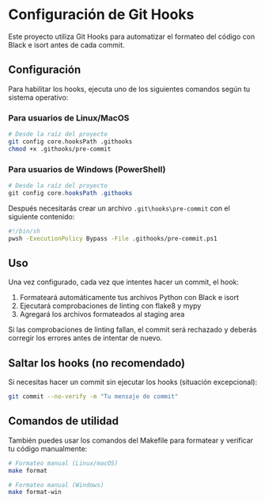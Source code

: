 # Configuración de Git Hooks

Este proyecto utiliza Git Hooks para automatizar el formateo del código con Black e isort antes de cada commit.

## Configuración

Para habilitar los hooks, ejecuta uno de los siguientes comandos según tu sistema operativo:

### Para usuarios de Linux/MacOS

```bash
# Desde la raíz del proyecto
git config core.hooksPath .githooks
chmod +x .githooks/pre-commit
```

### Para usuarios de Windows (PowerShell)

```powershell
# Desde la raíz del proyecto
git config core.hooksPath .githooks
```

Después necesitarás crear un archivo `.git\hooks\pre-commit` con el siguiente contenido:

```bash
#!/bin/sh
pwsh -ExecutionPolicy Bypass -File .githooks/pre-commit.ps1
```

## Uso

Una vez configurado, cada vez que intentes hacer un commit, el hook:

1. Formateará automáticamente tus archivos Python con Black e isort
2. Ejecutará comprobaciones de linting con flake8 y mypy
3. Agregará los archivos formateados al staging area

Si las comprobaciones de linting fallan, el commit será rechazado y deberás corregir los errores antes de intentar de nuevo.

## Saltar los hooks (no recomendado)

Si necesitas hacer un commit sin ejecutar los hooks (situación excepcional):

```bash
git commit --no-verify -m "Tu mensaje de commit"
```

## Comandos de utilidad

También puedes usar los comandos del Makefile para formatear y verificar tu código manualmente:

```bash
# Formateo manual (Linux/macOS)
make format

# Formateo manual (Windows)
make format-win
```
